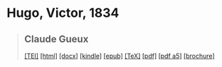 # Hugo, Victor, 1834

> ## Claude Gueux
>  <a title="Source XML/TEI" class="mime48 tei" href="https://hurlus.github.io/tei/hugo1834_claude-gueux.xml">[TEI]</a>  <a title="HTML une page" class="mime48 html" href="https://hurlus.github.io/hugo1834_claude-gueux/hugo1834_claude-gueux.html">[html]</a>  <a title="Bureautique (LibreOffice, MS.Word)" class="mime48 docx" href="https://hurlus.github.io/hugo1834_claude-gueux/hugo1834_claude-gueux.docx">[docx]</a>  <a title="Amazon.kindle" class="mime48 mobi" href="https://hurlus.github.io/hugo1834_claude-gueux/hugo1834_claude-gueux.mobi">[kindle]</a>  <a title="EPUB, pour liseuses et téléphones" class="mime48 epub" href="https://hurlus.github.io/hugo1834_claude-gueux/hugo1834_claude-gueux.epub">[epub]</a>  <a title="LaTeX" class="mime48 tex" href="https://hurlus.github.io/hugo1834_claude-gueux/hugo1834_claude-gueux.tex">[TeX]</a>  <a title="PDF à imprimer, A4 2 colonnes" class="mime48 pdf" href="https://hurlus.github.io/hugo1834_claude-gueux/hugo1834_claude-gueux.pdf">[pdf]</a>  <a title="PDF à lire, A5 une colonne" class="mime48 a5" href="https://hurlus.github.io/hugo1834_claude-gueux/hugo1834_claude-gueux_a5.pdf">[pdf a5]</a>  <a title="Brochure à agrafer, pdf imposé pour imprimante recto/verso" class="mime48 brochure" href="https://hurlus.github.io/hugo1834_claude-gueux/hugo1834_claude-gueux_brochure.pdf">[brochure]</a> 
